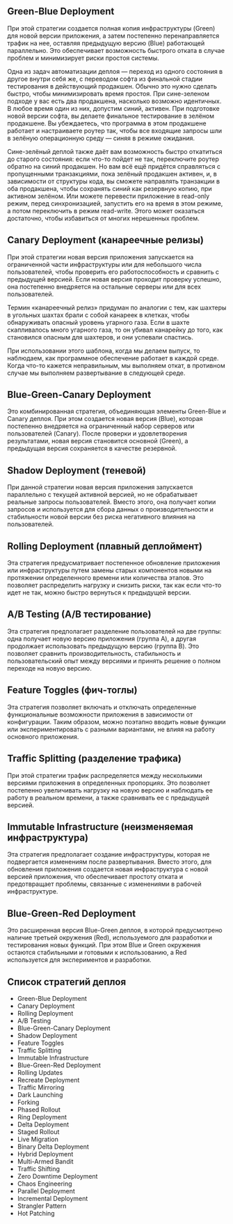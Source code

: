 ## Green-Blue Deployment

При этой стратегии создается полная копия инфраструктуры (Green) для новой версии приложения, а затем постепенно перенаправляется трафик на нее, оставляя предыдущую версию (Blue) работающей параллельно. Это обеспечивает возможность быстрого отката в случае проблем и минимизирует риски простоя системы.

Одна из задач автоматизации деплоя — переход из одного состояния в другое внутри себя же, с переводом софта из финальной стадии тестирования в действующий продакшен. Обычно это нужно сделать быстро, чтобы минимизировать время простоя. При сине-зеленом подходе у вас есть два продакшена, насколько возможно идентичных. В любое время один из них, допустим синий, активен. При подготовке новой версии софта, вы делаете финальное тестирование в зелёном продакшене. Вы убеждаетесь, что программа в этом продакшене работает и настраиваете роутер так, чтобы все входящие запросы шли в зелёную операционную среду — синяя в режиме ожидания.

Сине-зелёный деплой также даёт вам возможность быстро откатиться до старого состояния: если что-то пойдет не так, переключите роутер обратно на синий продакшен. Но вам всё ещё придётся справляться с пропущенными транзакциями, пока зелёный продакшен активен, и, в зависимости от структуры кода, вы сможете направлять транзакции в оба продакшена, чтобы сохранять синий как резервную копию, при активном зелёном. Или можете перевести приложение в read-only режим, перед синхронизацией, запустить его на время в этом режиме, а потом переключить в режим read-write. Этого может оказаться достаточно, чтобы избавиться от многих нерешенных проблем.

## Canary Deployment (канареечные релизы)

При этой стратегии новая версия приложения запускается на ограниченной части инфраструктуры или для небольшого числа пользователей, чтобы проверить его работоспособность и сравнить с предыдущей версией. Если новая версия проходит проверку успешно, она постепенно внедряется на остальные серверы или для всех пользователей.

Термин «канареечный релиз» придуман по аналогии с тем, как шахтеры в угольных шахтах брали с собой канареек в клетках, чтобы обнаруживать опасный уровень угарного газа. Если в шахте скапливалось много угарного газа, то он убивал канарейку до того, как становился опасным для шахтеров, и они успевали спастись.

При использовании этого шаблона, когда мы делаем выпуск, то наблюдаем, как программное обеспечение работает в каждой среде. Когда что-то кажется неправильным, мы выполняем откат, в противном случае мы выполняем развертывание в следующей среде.

## Blue-Green-Canary Deployment

Это комбинированная стратегия, объединяющая элементы Green-Blue и Canary деплоя. При этом создается новая версия (Blue), которая постепенно внедряется на ограниченный набор серверов или пользователей (Canary). После проверки и удовлетворения результатами, новая версия становится основной (Green), а предыдущая версия сохраняется в качестве резервной.

## Shadow Deployment (теневой)

При данной стратегии новая версия приложения запускается параллельно с текущей активной версией, но не обрабатывает реальные запросы пользователей. Вместо этого, она получает копии запросов и используется для сбора данных о производительности и стабильности новой версии без риска негативного влияния на пользователей.

## Rolling Deployment (плавный деплоймент)

Эта стратегия предусматривает постепенное обновление приложения или инфраструктуры путем замены старых компонентов новыми на протяжении определенного времени или количества этапов. Это позволяет распределить нагрузку и снизить риски, так как если что-то идет не так, можно быстро вернуться к предыдущей версии.

## A/B Testing (A/B тестирование)

Эта стратегия предполагает разделение пользователей на две группы: одна получает новую версию приложения (группа A), а другая продолжает использовать предыдущую версию (группа B). Это позволяет сравнить производительность, стабильность и пользовательский опыт между версиями и принять решение о полном переходе на новую версию.

## Feature Toggles (фич-тоглы)

Эта стратегия позволяет включать и отключать определенные функциональные возможности приложения в зависимости от конфигурации. Таким образом, можно поэтапно вводить новые функции или экспериментировать с разными вариантами, не влияя на работу основного приложения.

## Traffic Splitting (разделение трафика)

При этой стратегии трафик распределяется между несколькими версиями приложения в определенных пропорциях. Это позволяет постепенно увеличивать нагрузку на новую версию и наблюдать ее работу в реальном времени, а также сравнивать ее с предыдущей версией.

## Immutable Infrastructure (неизменяемая инфраструктура)

Эта стратегия предполагает создание инфраструктуры, которая не подвергается изменениям после развертывания. Вместо этого, для обновления приложения создается новая инфраструктура с новой версией приложения, что обеспечивает простоту отката и предотвращает проблемы, связанные с изменениями в рабочей инфраструктуре.

## Blue-Green-Red Deployment

Это расширенная версия Blue-Green деплоя, в которой предусмотрено наличие третьей окружения (Red), используемого для разработки и тестирования новых функций. При этом Blue и Green окружения остаются стабильными и готовыми к использованию, а Red используется для экспериментов и разработки.

## Список стратегий деплоя

- Green-Blue Deployment
- Canary Deployment
- Rolling Deployment
- A/B Testing
- Blue-Green-Canary Deployment
- Shadow Deployment
- Feature Toggles
- Traffic Splitting
- Immutable Infrastructure
- Blue-Green-Red Deployment
- Rolling Updates
- Recreate Deployment
- Traffic Mirroring
- Dark Launching
- Forking
- Phased Rollout
- Ring Deployment
- Delta Deployment
- Staged Rollout
- Live Migration
- Binary Delta Deployment
- Hybrid Deployment
- Multi-Armed Bandit
- Traffic Shifting
- Zero Downtime Deployment
- Chaos Engineering
- Parallel Deployment
- Incremental Deployment
- Strangler Pattern
- Hot Patching